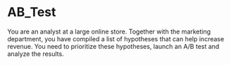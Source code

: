 # AB_Test
You are an analyst at a large online store. Together with the marketing department, you have compiled a list of hypotheses that can help increase revenue.  You need to prioritize these hypotheses, launch an A/B test and analyze the results.
